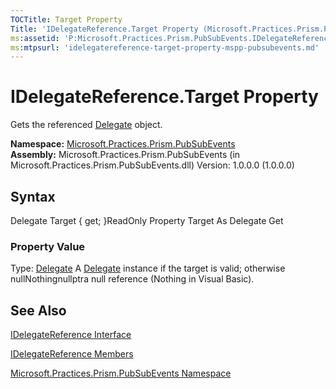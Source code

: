 ```yaml
---
TOCTitle: Target Property
Title: 'IDelegateReference.Target Property (Microsoft.Practices.Prism.PubSubEvents)'
ms:assetid: 'P:Microsoft.Practices.Prism.PubSubEvents.IDelegateReference.Target'
ms:mtpsurl: 'idelegatereference-target-property-mspp-pubsubevents.md'
---
```


# IDelegateReference.Target Property

Gets the referenced [Delegate](http://msdn.microsoft.com/en-us/library/y22acf51) object.

**Namespace:** [Microsoft.Practices.Prism.PubSubEvents](/patterns-practices/reference/mspp-mvvm-namespace)
**Assembly:** Microsoft.Practices.Prism.PubSubEvents (in Microsoft.Practices.Prism.PubSubEvents.dll) Version: 1.0.0.0 (1.0.0.0)

## Syntax
Delegate Target { get; }ReadOnly Property Target As Delegate Get
### Property Value

Type: [Delegate](http://msdn.microsoft.com/en-us/library/y22acf51)
A [Delegate](http://msdn.microsoft.com/en-us/library/y22acf51) instance if the target is valid; otherwise nullNothingnullptra null reference (Nothing in Visual Basic).

## See Also
[IDelegateReference Interface](/patterns-practices/reference/mspp-mvvm-namespace.idelegatereference)

[IDelegateReference Members](https://msdn.microsoft.com/allmembers.t:microsoft.practices.prism.pubsubevents.idelegatereference)

[Microsoft.Practices.Prism.PubSubEvents Namespace](/patterns-practices/reference/mspp-mvvm-namespace)
